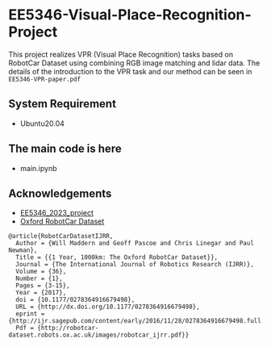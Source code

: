 # EE5346-Visual-Place-Recognition-Project
This project realizes VPR (Visual Place Recognition) tasks based on RobotCar Dataset using combining RGB image matching and lidar data. The details of the introduction to the VPR task and our method can be seen in ```EE5346-VPR-paper.pdf```
## System Requirement
- Ubuntu20.04

## The main code is here
- main.ipynb

## Acknowledgements
- [EE5346_2023_project](https://github.com/MedlarTea/EE5346_2023_project/)
- [Oxford RobotCar Dataset](https://robotcar-dataset.robots.ox.ac.uk/)
```
@article{RobotCarDatasetIJRR,
  Author = {Will Maddern and Geoff Pascoe and Chris Linegar and Paul Newman},
  Title = {{1 Year, 1000km: The Oxford RobotCar Dataset}},
  Journal = {The International Journal of Robotics Research (IJRR)},
  Volume = {36},
  Number = {1},
  Pages = {3-15},
  Year = {2017},
  doi = {10.1177/0278364916679498},
  URL = {http://dx.doi.org/10.1177/0278364916679498},
  eprint = {http://ijr.sagepub.com/content/early/2016/11/28/0278364916679498.full.pdf+html},
  Pdf = {http://robotcar-dataset.robots.ox.ac.uk/images/robotcar_ijrr.pdf}}
```
